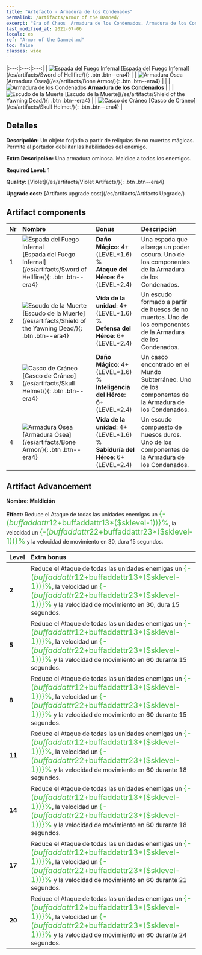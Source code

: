 ```yaml
---
title: "Artefacto - Armadura de los Condenados"
permalink: /artifacts/Armor of the Damned/
excerpt: "Era of Chaos  Armadura de los Condenados. Armadura de los Condenados Un objeto forjado a partir de reliquias de no muertos mágicas. Permite al portador debilitar las habilidades del enemigo."
last_modified_at: 2021-07-06
locale: es
ref: "Armor of the Damned.md"
toc: false
classes: wide
---
```


  |:---:|:---:|:---:| 
  | ![Espada del Fuego Infernal](/images/t/artifact_40301.png) [Espada del Fuego Infernal](/es/artifacts/Sword of Hellfire/){: .btn .btn--era4} |   | ![Armadura Ósea](/images/t/artifact_40304.png) [Armadura Ósea](/es/artifacts/Bone Armor/){: .btn .btn--era4} | 
  |   | ![Armadura de los Condenados](/images/t/icon_artifact_30.png) **Armadura de los Condenados** |  | 
  | ![Escudo de la Muerte](/images/t/artifact_40302.png) [Escudo de la Muerte](/es/artifacts/Shield of the Yawning Dead/){: .btn .btn--era4} |   | ![Casco de Cráneo](/images/t/artifact_40303.png) [Casco de Cráneo](/es/artifacts/Skull Helmet/){: .btn .btn--era4} | 


## Detalles

 **Descripción:** Un objeto forjado a partir de reliquias de no muertos mágicas. Permite al portador debilitar las habilidades del enemigo.

 **Extra Descripción:** Una armadura ominosa. Maldice a todos los enemigos.

 **Required Level:** 1

 **Quality:** [Violet](/es/artifacts/Violet Artifacts/){: .btn .btn--era4}

 **Upgrade cost:** [Artifacts upgrade cost](/es/artifacts/Artifacts Upgrade/)



## Artifact components

  | Nr |    Nombre    |   Bonus | Descripción | 
  |:---|:-----------|:--------|:------------| 
  | 1 | ![Espada del Fuego Infernal](/images/t/artifact_40301.png) [Espada del Fuego Infernal](/es/artifacts/Sword of Hellfire/){: .btn .btn--era4} | **Daño Mágico**: 4+(LEVEL\*1.6) %<br/>**Ataque del Héroe**: 6+(LEVEL\*2.4) | Una espada que alberga un poder oscuro. Uno de los componentes de la Armadura de los Condenados. | 
  | 2 | ![Escudo de la Muerte](/images/t/artifact_40302.png) [Escudo de la Muerte](/es/artifacts/Shield of the Yawning Dead/){: .btn .btn--era4} | **Vida de la unidad**: 4+(LEVEL\*1.6) %<br/>**Defensa del Héroe**: 6+(LEVEL\*2.4) | Un escudo formado a partir de huesos de no muertos. Uno de los componentes de la Armadura de los Condenados. | 
  | 3 | ![Casco de Cráneo](/images/t/artifact_40303.png) [Casco de Cráneo](/es/artifacts/Skull Helmet/){: .btn .btn--era4} | **Daño Mágico**: 4+(LEVEL\*1.6) %<br/>**Inteligencia del Héroe**: 6+(LEVEL\*2.4) | Un casco encontrado en el Mundo Subterráneo. Uno de los componentes de la Armadura de los Condenados. | 
  | 4 | ![Armadura Ósea](/images/t/artifact_40304.png) [Armadura Ósea](/es/artifacts/Bone Armor/){: .btn .btn--era4} | **Vida de la unidad**: 4+(LEVEL\*1.6) %<br/>**Sabiduría del Héroe**: 6+(LEVEL\*2.4) | Un escudo compuesto de huesos duros. Uno de los componentes de la Armadura de los Condenados. | 


## Artifact Advancement

 **Nombre: Maldición**

 **Effect:** Reduce el Ataque de todas las unidades enemigas un <span style="color: #48b946;font-size:20px">{-($buffaddattr12+$buffaddattr13*($sklevel-1))}%</span>, la velocidad un <span style="color: #48b946;font-size:20px">{-($buffaddattr22+$buffaddattr23*($sklevel-1))}%</span> y la velocidad de movimiento en 30, dura 15 segundos.

  |  Level  |    Extra bonus  | 
  |:--------|:----------------| 
  | **2** | Reduce el Ataque de todas las unidades enemigas un <span style="color: #48b946;font-size:20px">{-($buffaddattr12+$buffaddattr13*($sklevel-1))}%</span>, la velocidad un <span style="color: #48b946;font-size:20px">{-($buffaddattr22+$buffaddattr23*($sklevel-1))}%</span> y la velocidad de movimiento en 30, dura 15 segundos. | 
  | **5** | Reduce el Ataque de todas las unidades enemigas un <span style="color: #48b946;font-size:20px">{-($buffaddattr12+$buffaddattr13*($sklevel-1))}%</span>, la velocidad un <span style="color: #48b946;font-size:20px">{-($buffaddattr22+$buffaddattr23*($sklevel-1))}%</span> y la velocidad de movimiento en 60 durante 15 segundos. | 
  | **8** | Reduce el Ataque de todas las unidades enemigas un <span style="color: #48b946;font-size:20px">{-($buffaddattr12+$buffaddattr13*($sklevel-1))}%</span>, la velocidad un <span style="color: #48b946;font-size:20px">{-($buffaddattr22+$buffaddattr23*($sklevel-1))}%</span> y la velocidad de movimiento en 60 durante 15 segundos. | 
  | **11** | Reduce el Ataque de todas las unidades enemigas un <span style="color: #48b946;font-size:20px">{-($buffaddattr12+$buffaddattr13*($sklevel-1))}%</span>, la velocidad un <span style="color: #48b946;font-size:20px">{-($buffaddattr22+$buffaddattr23*($sklevel-1))}%</span> y la velocidad de movimiento en 60 durante 18 segundos. | 
  | **14** | Reduce el Ataque de todas las unidades enemigas un <span style="color: #48b946;font-size:20px">{-($buffaddattr12+$buffaddattr13*($sklevel-1))}%</span>, la velocidad un <span style="color: #48b946;font-size:20px">{-($buffaddattr22+$buffaddattr23*($sklevel-1))}%</span> y la velocidad de movimiento en 60 durante 18 segundos. | 
  | **17** | Reduce el Ataque de todas las unidades enemigas un <span style="color: #48b946;font-size:20px">{-($buffaddattr12+$buffaddattr13*($sklevel-1))}%</span>, la velocidad un <span style="color: #48b946;font-size:20px">{-($buffaddattr22+$buffaddattr23*($sklevel-1))}%</span> y la velocidad de movimiento en 60 durante 21 segundos. | 
  | **20** | Reduce el Ataque de todas las unidades enemigas un <span style="color: #48b946;font-size:20px">{-($buffaddattr12+$buffaddattr13*($sklevel-1))}%</span>, la velocidad un <span style="color: #48b946;font-size:20px">{-($buffaddattr22+$buffaddattr23*($sklevel-1))}%</span> y la velocidad de movimiento en 60 durante 24 segundos. | 
